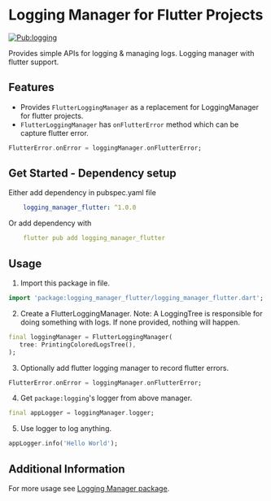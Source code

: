 # Logging Manager for Flutter Projects

[![Pub:logging](https://img.shields.io/pub/v/logging_manager_flutter.svg)](https://pub.dev/packages/logging_manager_flutter)

Provides simple APIs for logging & managing logs. Logging manager with flutter support.

## Features

- Provides `FlutterLoggingManager` as a replacement for LoggingManager for flutter projects.
- `FlutterLoggingManager` has `onFlutterError` method which can be capture flutter error.
```dart
FlutterError.onError = loggingManager.onFlutterError;
```

## Get Started - Dependency setup 

Either add dependency in pubspec.yaml file
```yaml
    logging_manager_flutter: ^1.0.0
```

Or add dependency with
```yaml
    flutter pub add logging_manager_flutter
```

## Usage

1. Import this package in file.

```dart
import 'package:logging_manager_flutter/logging_manager_flutter.dart';
```

2. Create a FlutterLoggingManager. Note: A LoggingTree is responsible for doing something with logs. If none provided, nothing will happen.

```dart
final loggingManager = FlutterLoggingManager(
   tree: PrintingColoredLogsTree(),
);
```

3. Optionally add flutter logging manager to record flutter errors.

```dart
FlutterError.onError = loggingManager.onFlutterError;
```

4. Get `package:logging`'s logger from above manager.

```dart
final appLogger = loggingManager.logger;
```

5. Use logger to log anything.

```dart
appLogger.info('Hello World');
```

## Additional Information

For more usage see [Logging Manager package](https://pub.dev/packages/logging_manager).


